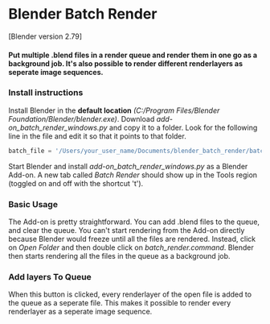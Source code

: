 # Blender Batch Render 

[Blender version 2.79]

#### Put multiple .blend files in a render queue and render them in one go as a background job. It's also possible to render different renderlayers as seperate image sequences.

### Install instructions

Install Blender in the **default location** *(C:/Program Files/Blender Foundation/Blender/blender.exe)*. Download *add-on_batch_render_windows.py* and copy it to a folder. Look for the following line in the file  and edit it so that it points to that folder.
```python
batch_file = '/Users/your_user_name/Documents/blender_batch_render/batch_render.command'
```
Start Blender and install *add-on_batch_render_windows.py* as a Blender Add-on. A new tab called *Batch Render* should show up in the Tools region (toggled on and off with the shortcut 't'). 

### Basic Usage

The Add-on is pretty straightforward. You can add .blend files to the queue, and clear the queue. You can't start rendering from the Add-on directly because Blender would freeze until all the files are rendered. Instead, click on *Open Folder* and then double click on *batch_render.command*. Blender then starts rendering all the files in the queue as a background job.  

### Add layers To Queue

When this button is clicked, every renderlayer of the open file is added to the queue as a seperate file. This makes it possible to render every renderlayer as a seperate image sequence.



